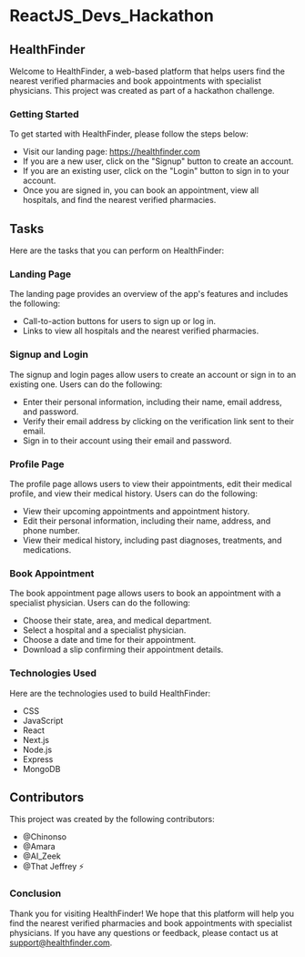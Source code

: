 # ReactJS_Devs_Hackathon

## HealthFinder

Welcome to HealthFinder, a web-based platform that helps users find the nearest verified pharmacies and book appointments with specialist physicians. This project was created as part of a hackathon challenge.

### Getting Started

To get started with HealthFinder, please follow the steps below:

- Visit our landing page: https://healthfinder.com
- If you are a new user, click on the "Signup" button to create an account.
- If you are an existing user, click on the "Login" button to sign in to your account.
- Once you are signed in, you can book an appointment, view all hospitals, and find the nearest verified pharmacies.

## Tasks

Here are the tasks that you can perform on HealthFinder:

### Landing Page

The landing page provides an overview of the app's features and includes the following:

- Call-to-action buttons for users to sign up or log in.
- Links to view all hospitals and the nearest verified pharmacies.

### Signup and Login

The signup and login pages allow users to create an account or sign in to an existing one. Users can do the following:

- Enter their personal information, including their name, email address, and password.
- Verify their email address by clicking on the verification link sent to their email.
- Sign in to their account using their email and password.

### Profile Page

The profile page allows users to view their appointments, edit their medical profile, and view their medical history. Users can do the following:

- View their upcoming appointments and appointment history.
- Edit their personal information, including their name, address, and phone number.
- View their medical history, including past diagnoses, treatments, and medications.

### Book Appointment

The book appointment page allows users to book an appointment with a specialist physician. Users can do the following:

- Choose their state, area, and medical department.
- Select a hospital and a specialist physician.
- Choose a date and time for their appointment.
- Download a slip confirming their appointment details.

### Technologies Used

Here are the technologies used to build HealthFinder:

- CSS
- JavaScript
- React
- Next.js
- Node.js
- Express
- MongoDB

## Contributors

This project was created by the following contributors:

- @Chinonso
- @Amara
- @AI_Zeek
- @That Jeffrey ⚡

### Conclusion

Thank you for visiting HealthFinder! We hope that this platform will help you find the nearest verified pharmacies and book appointments with specialist physicians. If you have any questions or feedback, please contact us at support@healthfinder.com.
